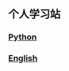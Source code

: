 ## 个人学习站
### [Python](https://github.com/ZBTGL/summary/tree/master/%23Contents/Python)
### [English](https://github.com/ZBTGL/summary/tree/master/%23Contents/English)
